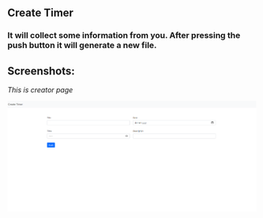 ## Create Timer


### It will collect some information from you. After pressing the push button it will generate a new file.  

## Screenshots:

*This is creator page*

![view page](./Screenshot/info.png)